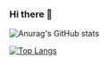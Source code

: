 ### Hi there 👋

<!--
**Prajwal-54V/Prajwal-54V** is a ✨ _special_ ✨ repository because its `README.md` (this file) appears on your GitHub profile.

Here are some ideas to get you started:

- 🔭 I’m currently working on ...
- 🌱 I’m currently learning ...
- 👯 I’m looking to collaborate on ...
- 🤔 I’m looking for help with ...
- 💬 Ask me about ...
- 📫 How to reach me: ...
- 😄 Pronouns: ...
- ⚡ Fun fact: ...
-->

![Anurag's GitHub stats](https://github-readme-stats.vercel.app/api?username=Prajwal-54V&show_icons=true&theme=radical)

<!-- [![Top Langs](https://github-readme-stats.vercel.app/api/top-langs/?username=Prajwal-54V)](https://github.com/anuraghazra/github-readme-stats) -->
[![Top Langs](https://github-readme-stats.vercel.app/api/top-langs/?username=Prajwal-54V&layout=compact)](https://github.com/anuraghazra/github-readme-stats)



